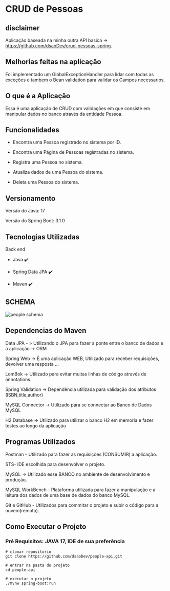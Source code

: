 # CRUD de Pessoas

## disclaimer
Aplicação baseada na minha outra API basica -> https://github.com/dsaoDev/crud-pessoas-spring.

## Melhorias feitas na aplicação 
Foi implementado um GlobalExceptionHandler para lidar com todas as exceções e tambem o Bean validation para validar os Campos necessarios.

## O que é a Aplicação

Essa é uma aplicação de CRUD com validações em que consiste em manipular dados no banco através da entidade Pessoa.

##	Funcionalidades

- Encontra uma Pessoa registrado no sistema por ID.

- Encontra uma Página de Pessoas registradas no sistema.

- Registra uma Pessoa no sistema.

- Atualiza dados de uma Pessoa do sistema.

- Deleta uma Pessoa do sistema.

## Versionamento 

  Versão do Java: 17

  Versão do Spring Boot: 3.1.0
  
## Tecnologias Utilizadas

Back end

- Java :heavy_check_mark:

- Spring Data JPA :heavy_check_mark:

- Maven :heavy_check_mark:

## SCHEMA

![people schema](https://github.com/dsaoDev/people-api/assets/129787872/d55f012d-99ad-45a1-9f54-be2372d670d7)

## Dependencias do Maven

Data JPA - > Utilizando o JPA para fazer a ponte entre o banco de dados e a aplicação -> ORM

Spring Web -> É uma aplicação WEB, Utilizado para receber requisições, devolver uma resposta ...

LomBok -> Utilizado para evitar muitas linhas de código através de annotations.

Spring Validation -> Dependência utilizada para validação dos atributos (ISBN,title,author)

MySQL Connector -> Utilizado para se connectar ao Banco de Dados MySQL

H2 Database -> Utilizado para utilizar o banco H2 em memoria e fazer testes ao longo da aplicação

## Programas Utilizados
Postman - Utilizado para fazer as requisições (CONSUMIR) a aplicação.

STS- IDE escolhida para desenvolver o projeto.

MySQL -> Utilizado esse BANCO no ambiente de desenvolvimento e produção.

MySQL WorkBench - Plataforma utilizada para fazer a manipulação e a leitura dos dados de uma base de dados do banco MySQL.

Git e GitHub - Utilizados para commitar o projeto e subir o código para a nuvem(remoto). 

## Como Executar o Projeto
### Pré Requisitos: JAVA 17, IDE de sua preferência

```
# clonar repositorio
git clone https://github.com/dsaoDev/people-api.git

# entrar na pasta do projeto
cd people-api

# executar o projeto
./mvnw spring-boot:run
```

